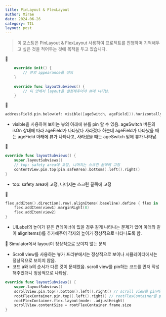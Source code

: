 ```yaml
---
title: PinLayout & FlexLayout
author: Mirae
date: 2024-06-26
category: TIL
layout: post
---
```


> 이 포스팅은 PinLayout & FlexLayout 사용하여 프로젝트를 진행하며 기억해두고 싶은 것을 적어두는 것에 목적을 두고 있습니다.

🍊
```swift
    override init() {
        // 뷰의 appearance를 정의
    }
    
    override func layoutSubviews() {
        // 이 안에서 layout을 설정해주어야 뷰에 나타남.
    }
```

🍊
```swift
addressField.pin.below(of: visible([ageSwitch, ageField])).horizontally().height(height).marginTop(margin).marginHorizontal(20)
```
  
  - visible을 사용하여 보이는 뷰의 아래에 뷰를 pin 할 수 있음. ageSwitch 버튼의 isOn 상태에 따라 ageField가 나타났다 사라졌다 하는데 ageField가 나타났을 때는 ageField 아래에 뷰가 나타나고, 사라졌을 때는 ageSwitch 밑에 뷰가 나타남.

🍊
```swift
override func layoutSubviews() {
    super.layoutSubviews()
    // top: safety area에 고정, 나머지는 스크린 끝쪽에 고정
    contentView.pin.top(pin.safeArea).bottom().left().right()
}
```
- top: safety area에 고정, 나머지는 스크린 끝쪽에 고정

🍊
```swift
flex.addItem().direction(.row).alignItems(.baseline).define { flex in
    flex.addItem(view1).marginRight(8)
    flex.addItem(view2)
}
```
- UILabel의 높이가 같은 컨테이너에 있을 경우 같게 나타나는 문제가 있어 아래와 같이 alignItems()를 추가해주어 각자의 높이가 정상적으로 나타나도록 함.
  
🍊 Simulator에서 layout이 정상적으로 보이지 않는 문제
- Scroll view를 사용하는 뷰가 프리뷰에서는 정상적으로 보이나 시뮬레이터에서는 정상적으로 보이지 않음.
- 코드 a와 b의 순서가 다른 것이 문제였음. scroll view를 pin하는 코드를 먼저 작성해주었더니 정상적으로 나타남. 
```swift
override func layoutSubviews() {
    super.layoutSubviews()
    scrollView.pin.top().bottom().left().right() // scroll view를 pin하는 코드 a
    rootFlexContainer.pin.top().left().right() // rootFlexContainer를 pin하는 코드 b
    rootFlexContainer.flex.layout(mode: .adjustHeight)
    scrollView.contentSize = rootFlexContainer.frame.size
}
```

